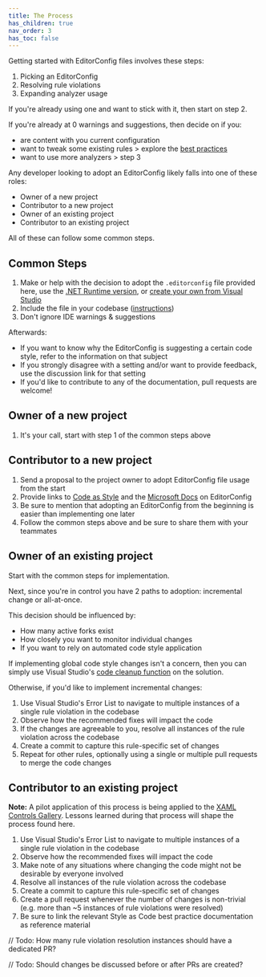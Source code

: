```yaml
---
title: The Process
has_children: true
nav_order: 3
has_toc: false
---
```


Getting started with EditorConfig files involves these steps:

1. Picking an EditorConfig
2. Resolving rule violations
3. Expanding analyzer usage

If you're already using one and want to stick with it, then start on step 2.

If you're already at 0 warnings and suggestions, then decide on if you:

* are content with you current configuration
* want to tweak some existing rules > explore the [best practices](../The_Best_Practices/index.md)
* want to use more analyzers > step 3



Any developer looking to adopt an EditorConfig likely falls into one of these roles:

* Owner of a new project
* Contributor to a new project
* Owner of an existing project
* Contributor to an existing project

All of these can follow some common steps.

## Common Steps

1. Make or help with the decision to adopt the `.editorconfig` file provided here, use the [.NET Runtime version](https://github.com/dotnet/runtime/blob/master/.editorconfig), or [create your own from Visual Studio](https://docs.microsoft.com/visualstudio/ide/create-portable-custom-editor-options?view=vs-2019#add-and-remove-editorconfig-files)
2. Include the file in your codebase ([instructions](https://docs.microsoft.com/visualstudio/ide/create-portable-custom-editor-options?view=vs-2019#add-and-remove-editorconfig-files))
3. Don't ignore IDE warnings & suggestions

Afterwards:

* If you want to know why the EditorConfig is suggesting a certain code style, refer to the information on that subject
* If you strongly disagree with a setting and/or want to provide feedback, use the discussion link for that setting
* If you'd like to contribute to any of the documentation, pull requests are welcome!

## Owner of a new project

1. It's your call, start with step 1 of the common steps above

## Contributor to a new project

1. Send a proposal to the project owner to adopt EditorConfig file usage from the start
2. Provide links to [Code as Style](https://kmgallahan.github.io/Style-as-Code/) and the [Microsoft Docs](https://docs.microsoft.com/visualstudio/ide/create-portable-custom-editor-options) on EditorConfig
3. Be sure to mention that adopting an EditorConfig from the beginning is easier than implementing one later
4. Follow the common steps above and be sure to share them with your teammates

## Owner of an existing project

Start with the common steps for implementation.

Next, since you're in control you have 2 paths to adoption: incremental change or all-at-once.

This decision should be influenced by:

* How many active forks exist
* How closely you want to monitor individual changes
* If you want to rely on automated code style application

If implementing global code style changes isn't a concern, then you can simply use Visual Studio's [code cleanup function](https://docs.microsoft.com/visualstudio/ide/code-styles-and-code-cleanup?#apply-code-styles) on the solution.

Otherwise, if you'd like to implement incremental changes:

1. Use Visual Studio's Error List to navigate to multiple instances of a single rule violation in the codebase
2. Observe how the recommended fixes will impact the code
3. If the changes are agreeable to you, resolve all instances of the rule violation across the codebase
4. Create a commit to capture this rule-specific set of changes
5. Repeat for other rules, optionally using a single or multiple pull requests to merge the code changes

## Contributor to an existing project

**Note:** A pilot application of this process is being applied to the [XAML Controls Gallery](https://github.com/microsoft/Xaml-Controls-Gallery). Lessons learned during that process will shape the process found here.

1. Use Visual Studio's Error List to navigate to multiple instances of a single rule violation in the codebase
2. Observe how the recommended fixes will impact the code
3. Make note of any situations where changing the code might not be desirable by everyone involved
4. Resolve all instances of the rule violation across the codebase
5. Create a commit to capture this rule-specific set of changes
6. Create a pull request whenever the number of changes is non-trivial (e.g. more than ~5 instances of rule violations were resolved)
7. Be sure to link the relevant Style as Code best practice documentation as reference material

// Todo: How many rule violation resolution instances should have a dedicated PR?

// Todo: Should changes be discussed before or after PRs are created?
